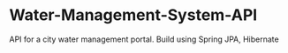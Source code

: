 # Water-Management-System-API
API for a city water management portal. Build using Spring JPA, Hibernate

